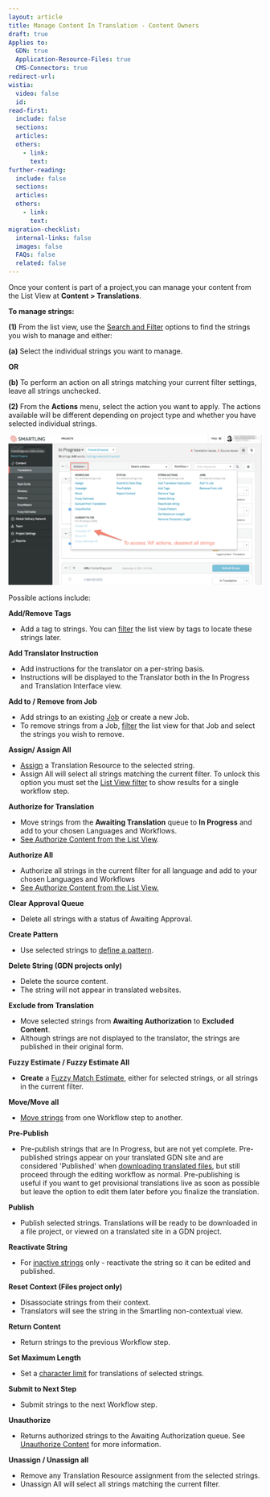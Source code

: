 ```yaml
---
layout: article
title: Manage Content In Translation - Content Owners
draft: true
Applies to:
  GDN: true
  Application-Resource-Files: true
  CMS-Connectors: true
redirect-url:
wistia:
  video: false
  id:
read-first:
  include: false
  sections:
  articles:
  others:
    - link:
      text:
further-reading:
  include: false
  sections:
  articles:
  others:
    - link:
      text:
migration-checklist:
  internal-links: false
  images: false
  FAQs: false
  related: false
---
```



Once your content is part of a project,you can manage your content from the List View at **Content &gt; Translations**.

**To manage strings:**

**(1)** From the list view, use the [Search and Filter](/hc/en-us/articles/203416736-Search-and-Filter-Account-Owners-and-Project-Managers) options to find the strings you wish to manage and either:

**(a)** Select the individual strings you want to manage.

**OR**

**(b)** To perform an action on all strings matching your current filter settings, leave all strings unchecked.

**(2)** From the **Actions** menu, select the action you want to apply. The actions available will be different depending on project type and whether you have selected individual strings.

![](/uploads/versions/contentmanagment---x----1278-757x---.png)

Possible actions include:

**Add/Remove Tags**

* Add a tag to strings. You can [filter](/hc/en-us/articles/203416736-Search-and-Filter-Account-Owners-and-Project-Managers) the list view by tags to locate these strings later.


**Add Translator Instruction**

* Add instructions for the translator on a per-string basis.
* Instructions will be displayed to the Translator both in the In Progress and Translation Interface view.


**Add to / Remove from Job**

* Add strings to an existing [Job](/hc/en-us/articles/202670453) or create a new Job.
* To remove strings from a Job, [filter](/hc/en-us/articles/203416736-Search-and-Filter-Account-Owners-and-Project-Managers) the list view for that Job and select the strings you wish to remove.


**Assign/ Assign All**

* [Assign](/hc/en-us/articles/200972858-Assign-content-to-a-translator) a Translation Resource to the selected string.
* Assign All will select all strings matching the current filter. To unlock this option you must set the [List View filter](/hc/en-us/articles/203416736) to show results for a single workflow step.


**Authorize for Translation**

* Move strings from the **Awaiting Translation** queue to **In Progress** and add to your chosen Languages and Workflows.
* [See Authorize Content from the List View](/hc/en-us/articles/201012778-Authorize-content-for-translation).


**Authorize All**

* Authorize all strings in the current filter for all language and add to your chosen Languages and Workflows
* [See Authorize Content from the List View.](/hc/en-us/articles/201012778-Authorize-content-for-translation)


**Clear Approval Queue**

* Delete all strings with a status of Awaiting Approval.


**Create Pattern**

* Use selected strings to [define a pattern](/hc/en-us/articles/202660343-Global-Delivery-Network-Create-and-Manage-Patterns).


**Delete String (GDN projects only)**

* Delete the source content.
* The string will not appear in translated websites.


**Exclude from Translation**

* Move selected strings from **Awaiting Authorization** to **Excluded Content**.
* Although strings are not displayed to the translator, the strings are published in their original form.


**Fuzzy Estimate / Fuzzy Estimate All**

* **Create** a [Fuzzy Match Estimate](/hc/en-us/articles/201255313#ListMatch), either for selected strings, or all strings in the current filter.


**Move/Move all**

* [Move strings](/hc/en-us/articles/203416216-Move-Strings-Between-Workflow-Steps) from one Workflow step to another.


**Pre-Publish**

* Pre-publish strings that are In Progress, but are not yet complete. Pre-published strings appear on your translated GDN site and are considered 'Published' when [downloading translated files](/hc/en-us/articles/201468416), but still proceed through the editing workflow as normal. Pre-publishing is useful if you want to get provisional translations live as soon as possible but leave the option to edit them later before you finalize the translation.


**Publish**

* Publish selected strings. Translations will be ready to be downloaded in a file project, or viewed on a translated site in a GDN project.


**Reactivate String**

* For [inactive strings](/hc/en-us/articles/203587968) only - reactivate the string so it can be edited and published.


**Reset Context (Files project only)**

* Disassociate strings from their context.
* Translators will see the string in the Smartling non-contextual view.


**Return Content**

* Return strings to the previous Workflow step.


**Set Maximum Length**

* Set a [character limit](/hc/en-us/articles/203440458) for translations of selected strings.


**Submit to Next Step**

* Submit strings to the next Workflow step.


**Unauthorize**

* Returns authorized strings to the Awaiting Authorization queue. See [Unauthorize Content](/hc/en-us/articles/205274267) for more information.


**Unassign / Unassign all**

* Remove any Translation Resource assignment from the selected strings.
* Unassign All will select all strings matching the current filter.